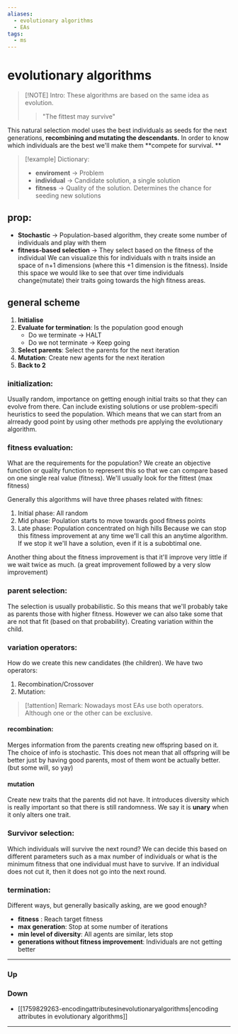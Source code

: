 ```yaml
---
aliases:
  - evolutionary algorithms
  - EAs
tags:
  - ms
---
```

# evolutionary algorithms
> [!NOTE] Intro: 
> These algorithms are based on the same idea as evolution. 
> > "The fittest may survive"

This natural selection model uses the best individuals as seeds for the next generations, **recombining and mutating the descendants.** 
In order to know which individuals are the best we'll make them **compete for survival. **


> [!example] Dictionary:
> - **enviroment** -> Problem
> - **individual** -> Candidate solution, a single solution
> - **fitness** -> Quality of the solution. Determines the chance for seeding new solutions

## prop: 
- **Stochastic** -> Population-based algorithm, they create some number of individuals and play with them
- **fitness-based selection** -> They select based on the fitness of the individual
  We can visualize this for individuals with n traits inside an space of n+1 dimensions (where this +1 dimension is the fitness).
  Inside this space we would like to see that over time individuals change(mutate) their traits going towards the high fitness areas. 

## general scheme

1. **Initialise**
2. **Evaluate for termination**: Is the population good enough
   - Do we terminate -> HALT
   - Do we not terminate -> Keep going
1. **Select parents**: Select the parents for the next iteration
2. **Mutation**:  Create new agents for the next iteration
3. **Back to 2**

### initialization:
Usually random, importance on getting enough initial traits so that they can evolve from there.
Can include existing solutions or use problem-specifi heuristics to seed the population. Which means that we can start from an alrready good point by using other methods pre applying the evolutionary algorithm. 

### fitness evaluation: 
What are the requirements for the population? We create an objective function or quality function to represent this so that we can compare based on one single real value (fitness). 
We'll usually look for the fittest (max fitness)

Generally this algorithms will have three phases related with fitnes: 
1. Initial phase: All random
2. Mid phase: Poulation starts to move towards good fitness points
3. Late phase: Population concentrated on high hills
Because we can stop this fitness improvement at any time we'll call this an anytime algorithm. If we stop it we'll have a solution, even if it is a subobtimal one. 

Another thing about the fitness improvement is that it'll improve very little if we wait twice as much. (a great improvement followed by a very slow improvement)
### parent selection:
The selection is usually probabilistic. So this means that we'll probably take as parents those with higher fitness. However we can also take some that are not that fit (based on that probability). Creating variation within the child. 

### variation operators:
How do we create this new candidates (the children). We have two operators: 
1. Recombination/Crossover
2. Mutation: 

> [!attention] Remark:
> Nowadays most EAs use both operators. Although one or the other can be exclusive. 

#### recombination:
Merges information from the parents creating new offspring based on it. The choice of info is stochastic. 
This does not mean that all offspring will be better just by having good parents, most of them wont be actually better. (but some will, so yay)

#### mutation
Create new traits that the parents did not have. It introduces diversity which is really important so that there is still randomness. 
We say it is **unary** when it only alters one trait. 

### Survivor selection: 
Which individuals will survive the next round? We can decide this based on different parameters such as a max number of individuals or what is the minimum fitness that one individual must have to survive.
If an individual does not cut it, then it does not go into the next round. 

### termination: 
Different ways, but generally basically asking, are we good enough?

- **fitness** : Reach target fitness
- **max generation**: Stop at some number of iterations
- **min level of diversity**: All agents are similar, lets stop
- **generations without fitness improvement**: Individuals are not getting better
***
### Up
### Down
- [[1759829263-encodingattributesinevolutionaryalgorithms|encoding attributes in evolutionary algorithms]]
***
